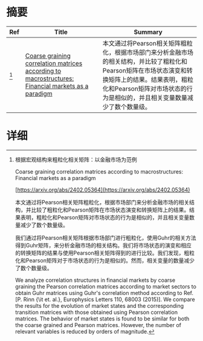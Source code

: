 # 摘要

| Ref | Title | Summary |
| --- | --- | --- |
| [^1] | [Coarse graining correlation matrices according to macrostructures: Financial markets as a paradigm](https://arxiv.org/abs/2402.05364) | 本文通过将Pearson相关矩阵粗粒化，根据市场部门来分析金融市场的相关结构，并比较了粗粒化和Pearson矩阵在市场状态演变和转换矩阵上的结果。结果表明，粗粒化和Pearson矩阵对市场状态的行为是相似的，并且相关变量数量减少了数个数量级。 |

# 详细

[^1]: 根据宏观结构来粗粒化相关矩阵：以金融市场为范例

    Coarse graining correlation matrices according to macrostructures: Financial markets as a paradigm

    [https://arxiv.org/abs/2402.05364](https://arxiv.org/abs/2402.05364)

    本文通过将Pearson相关矩阵粗粒化，根据市场部门来分析金融市场的相关结构，并比较了粗粒化和Pearson矩阵在市场状态演变和转换矩阵上的结果。结果表明，粗粒化和Pearson矩阵对市场状态的行为是相似的，并且相关变量数量减少了数个数量级。

    

    我们通过将Pearson相关矩阵根据市场部门进行粗粒化，使用Guhr的相关方法得到Guhr矩阵，来分析金融市场的相关结构。我们将市场状态的演变和相应的转换矩阵的结果与使用Pearson相关矩阵得到的进行比较。我们发现，粗粒化和Pearson矩阵对于市场状态的行为是相似的。然而，相关变量的数量减少了数个数量级。

    We analyze correlation structures in financial markets by coarse graining the Pearson correlation matrices according to market sectors to obtain Guhr matrices using Guhr's correlation method according to Ref. [P. Rinn {\it et. al.}, Europhysics Letters 110, 68003 (2015)]. We compare the results for the evolution of market states and the corresponding transition matrices with those obtained using Pearson correlation matrices. The behavior of market states is found to be similar for both the coarse grained and Pearson matrices. However, the number of relevant variables is reduced by orders of magnitude.
    

